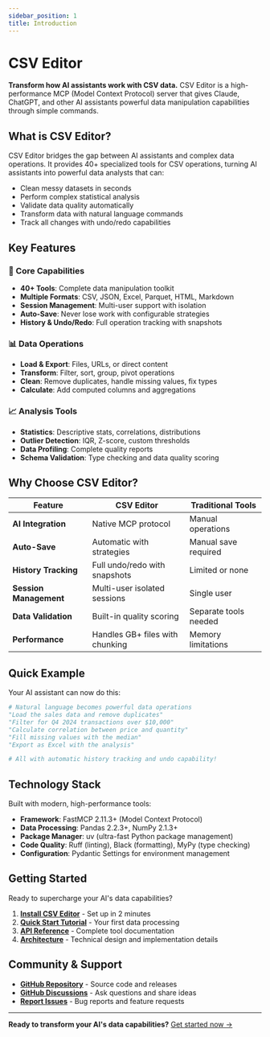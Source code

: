 ```yaml
---
sidebar_position: 1
title: Introduction
---
```


# CSV Editor

**Transform how AI assistants work with CSV data.** CSV Editor is a high-performance MCP (Model Context Protocol) server that gives Claude, ChatGPT, and other AI assistants powerful data manipulation capabilities through simple commands.

## What is CSV Editor?

CSV Editor bridges the gap between AI assistants and complex data operations. It provides 40+ specialized tools for CSV operations, turning AI assistants into powerful data analysts that can:

- Clean messy datasets in seconds
- Perform complex statistical analysis  
- Validate data quality automatically
- Transform data with natural language commands
- Track all changes with undo/redo capabilities

## Key Features

### 🎯 Core Capabilities
- **40+ Tools**: Complete data manipulation toolkit
- **Multiple Formats**: CSV, JSON, Excel, Parquet, HTML, Markdown
- **Session Management**: Multi-user support with isolation
- **Auto-Save**: Never lose work with configurable strategies
- **History & Undo/Redo**: Full operation tracking with snapshots

### 📊 Data Operations
- **Load & Export**: Files, URLs, or direct content
- **Transform**: Filter, sort, group, pivot operations
- **Clean**: Remove duplicates, handle missing values, fix types
- **Calculate**: Add computed columns and aggregations

### 📈 Analysis Tools
- **Statistics**: Descriptive stats, correlations, distributions
- **Outlier Detection**: IQR, Z-score, custom thresholds
- **Data Profiling**: Complete quality reports
- **Schema Validation**: Type checking and data quality scoring

## Why Choose CSV Editor?

| Feature | CSV Editor | Traditional Tools |
|---------|-----------|------------------|
| **AI Integration** | Native MCP protocol | Manual operations |
| **Auto-Save** | Automatic with strategies | Manual save required |
| **History Tracking** | Full undo/redo with snapshots | Limited or none |
| **Session Management** | Multi-user isolated sessions | Single user |
| **Data Validation** | Built-in quality scoring | Separate tools needed |
| **Performance** | Handles GB+ files with chunking | Memory limitations |

## Quick Example

Your AI assistant can now do this:

```python
# Natural language becomes powerful data operations
"Load the sales data and remove duplicates"
"Filter for Q4 2024 transactions over $10,000"  
"Calculate correlation between price and quantity"
"Fill missing values with the median"
"Export as Excel with the analysis"

# All with automatic history tracking and undo capability!
```

## Technology Stack

Built with modern, high-performance tools:

- **Framework**: FastMCP 2.11.3+ (Model Context Protocol)
- **Data Processing**: Pandas 2.2.3+, NumPy 2.1.3+
- **Package Manager**: uv (ultra-fast Python package management)
- **Code Quality**: Ruff (linting), Black (formatting), MyPy (type checking)
- **Configuration**: Pydantic Settings for environment management

## Getting Started

Ready to supercharge your AI's data capabilities?

1. **[Install CSV Editor](./installation)** - Set up in 2 minutes
2. **[Quick Start Tutorial](./tutorials/quickstart)** - Your first data processing
3. **[API Reference](./api/overview)** - Complete tool documentation
4. **[Architecture](./architecture)** - Technical design and implementation details

## Community & Support

- **[GitHub Repository](https://github.com/jonpspri/csv-editor)** - Source code and releases
- **[GitHub Discussions](https://github.com/jonpspri/csv-editor/discussions)** - Ask questions and share ideas
- **[Report Issues](https://github.com/jonpspri/csv-editor/issues)** - Bug reports and feature requests

---

**Ready to transform your AI's data capabilities?** [Get started now →](./installation)